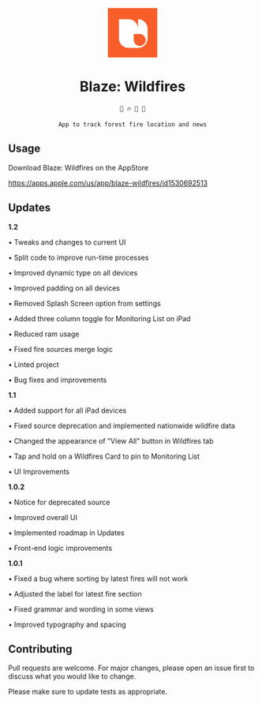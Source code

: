 <div align="center">

<img src="/Blaze/Assets.xcassets/AppIcon.appiconset/1024.png" width=100>

# Blaze: Wildfires
```
📰 🔥 🎈 🔎

App to track forest fire location and news
```

</div>


## Usage
Download Blaze: Wildfires on the AppStore

https://apps.apple.com/us/app/blaze-wildfires/id1530692513

## Updates

**1.2**

• Tweaks and changes to current UI
 
• Split code to improve run-time processes
 
• Improved dynamic type on all devices
 
• Improved padding on all devices
 
• Removed Splash Screen option from settings
 
• Added three column toggle for Monitoring List on iPad
 
• Reduced ram usage
 
• Fixed fire sources merge logic
 
• Linted project

• Bug fixes and improvements

**1.1**

• Added support for all iPad devices

• Fixed source deprecation and implemented nationwide wildfire data

• Changed the appearance of "View All" button in Wildfires tab

• Tap and hold on a Wildfires Card to pin to Monitoring List

• UI Improvements


**1.0.2**

• Notice for deprecated source

• Improved overall UI

• Implemented roadmap in Updates

• Front-end logic improvements


**1.0.1**

• Fixed a bug where sorting by latest fires will not work

• Adjusted the label for latest fire section

• Fixed grammar and wording in some views

• Improved typography and spacing

## Contributing
Pull requests are welcome. For major changes, please open an issue first to discuss what you would like to change.

Please make sure to update tests as appropriate.
